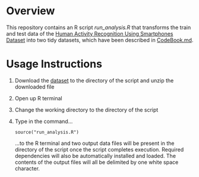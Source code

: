 # Overview 

This repository contains an R script <em>run_analysis.R</em> that transforms the train and test data of the [Human Activity Recognition Using Smartphones Dataset](http://archive.ics.uci.edu/ml/datasets/Human+Activity+Recognition+Using+Smartphones) into two tidy datasets, which have been described in [CodeBook.md](../master/CodeBook.md).

# Usage Instructions

1. Download the [dataset](https://d396qusza40orc.cloudfront.net/getdata%2Fprojectfiles%2FUCI%20HAR%20Dataset.zip) to the directory of the script and unzip the downloaded file
2. Open up R terminal
3. Change the working directory to the directory of the script
3. Type in the command...

    ```{r}
    source("run_analysis.R")
    ```

    ...to the R terminal and two output data files will be present in the directory of the script once the script completes execution. Required dependencies will also be automatically installed and loaded. The contents of the output files will all be delimited by one white space character.